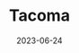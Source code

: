 ---
title: "Tacoma"
type: city
county:
  - Pierce County
date: 2023-06-24
hashtag: tacoma
tags:
  - city
  - Puget Sound
  - Washington
---